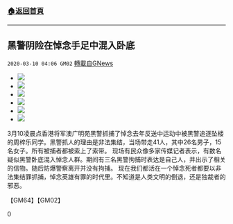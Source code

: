 ###  [:house:返回首頁](https://github.com/ourhimalayas/txt)
---

## 黑警阴险在悼念手足中混入卧底
`2020-03-10 04:06 GM02` [轉載自GNews](https://gnews.org/zh-hant/136718/)

- ![](https://s3-ap-northeast-1.amazonaws.com/news.guo.offload.media/wp-content/uploads/2020/03/10035504/IMG_20200310_090833_357.jpg)
- ![](https://s3-ap-northeast-1.amazonaws.com/news.guo.offload.media/wp-content/uploads/2020/03/10035537/IMG_20200310_090834_849.jpg)
- ![](https://s3-ap-northeast-1.amazonaws.com/news.guo.offload.media/wp-content/uploads/2020/03/10035615/IMG_20200310_090836_221.jpg)
- ![](https://s3-ap-northeast-1.amazonaws.com/news.guo.offload.media/wp-content/uploads/2020/03/10035643/IMG_20200310_090838_736.jpg)
- ![](https://s3-ap-northeast-1.amazonaws.com/news.guo.offload.media/wp-content/uploads/2020/03/10035736/IMG_20200310_090840_184.jpg)
- ![](https://s3-ap-northeast-1.amazonaws.com/news.guo.offload.media/wp-content/uploads/2020/03/10035808/IMG_20200310_090842_207.jpg)


3月10凌晨点香港将军澳广明苑黑警抓捕了悼念去年反送中运动中被黑警追逐坠楼的周梓乐同学。黑警抓人的理由是非法集结，当场带走41人，其中26名男子，15名女子。所有被捕者都被索上了索带。 现场有民众像多家传媒记者表示，有数名疑似黑警卧底混入悼念人群。期间有三名黑警拘捕时表达是自己人，并出示了相关的信物。随后防爆警察离开并没有拘捕。 现在我们都活在一个悼念死者都要以非法集结罪抓捕，悼念英雄有罪的时代里。不知道是人类文明的倒退，还是独裁者的邪恶。

【GM64】【GM02】

0
